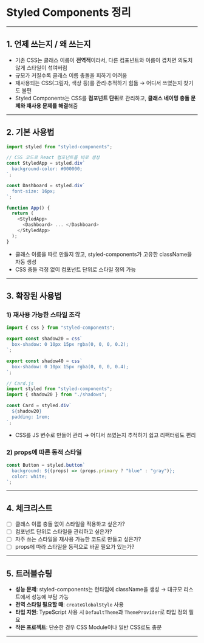# Styled Components 정리

---

## 1. 언제 쓰는지 / 왜 쓰는지

- 기존 CSS는 클래스 이름이 **전역적**이라서, 다른 컴포넌트와 이름이 겹치면 의도치 않게 스타일이 섞여버림
- 규모가 커질수록 클래스 이름 충돌을 피하기 어려움
- 재사용되는 CSS(그림자, 색상 등)를 관리·추적하기 힘듦 → 어디서 쓰였는지 찾기도 불편
- Styled Components는 CSS를 **컴포넌트 단위**로 관리하고, **클래스 네이밍 충돌 문제와 재사용 문제를 해결**해줌

---

## 2. 기본 사용법

```js
import styled from "styled-components";

// CSS 코드로 React 컴포넌트를 바로 생성
const StyledApp = styled.div`
  background-color: #000000;
`;

const Dashboard = styled.div`
  font-size: 16px;
`;

function App() {
  return (
    <StyledApp>
      <Dashboard> ... </Dashboard>
    </StyledApp>
  );
}
```

- 클래스 이름을 따로 만들지 않고, styled-components가 고유한 className을 자동 생성
- CSS 충돌 걱정 없이 컴포넌트 단위로 스타일 정의 가능

---

## 3. 확장된 사용법

### 1) 재사용 가능한 스타일 조각

```js
import { css } from "styled-components";

export const shadow20 = css`
  box-shadow: 0 10px 15px rgba(0, 0, 0, 0.2);
`;

export const shadow40 = css`
  box-shadow: 0 10px 15px rgba(0, 0, 0, 0.4);
`;

// Card.js
import styled from "styled-components";
import { shadow20 } from "./shadows";

const Card = styled.div`
  ${shadow20}
  padding: 1rem;
`;
```

- CSS를 JS 변수로 만들어 관리 → 어디서 쓰였는지 추적하기 쉽고 리팩터링도 편리

### 2) props에 따른 동적 스타일

```js
const Button = styled.button`
  background: ${(props) => (props.primary ? "blue" : "gray")};
  color: white;
`;
```

---

## 4. 체크리스트

- [ ] 클래스 이름 충돌 없이 스타일을 적용하고 싶은가?
- [ ] 컴포넌트 단위로 스타일을 관리하고 싶은가?
- [ ] 자주 쓰는 스타일을 재사용 가능한 코드로 만들고 싶은가?
- [ ] props에 따라 스타일을 동적으로 바꿀 필요가 있는가?

---

## 5. 트러블슈팅

- **성능 문제**: styled-components는 런타임에 className을 생성 → 대규모 리스트에서 성능에 부담 가능
- **전역 스타일 필요할 때**: `createGlobalStyle` 사용
- **타입 지원**: TypeScript 사용 시 `DefaultTheme`과 `ThemeProvider`로 타입 정의 필요
- **작은 프로젝트**: 단순한 경우 CSS Module이나 일반 CSS로도 충분

---
